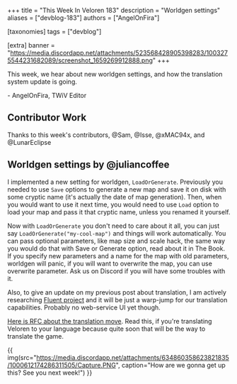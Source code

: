 +++
title = "This Week In Veloren 183"
description = "Worldgen settings"
aliases = ["devblog-183"]
authors = ["AngelOnFira"]

[taxonomies]
tags = ["devblog"]

[extra]
banner = "https://media.discordapp.net/attachments/523568428905398283/1003275544231682089/screenshot_1659269912888.png"
+++

This week, we hear about new worldgen settings, and how the translation system
update is going.

\- AngelOnFira, TWiV Editor

## Contributor Work

Thanks to this week's contributors, @Sam, @Isse, @xMAC94x, and @LunarEclipse

## Worldgen settings by @juliancoffee

I implemented a new setting for worldgen, `LoadOrGenerate`. Previously you needed
to use `Save` options to generate a new map and save it on disk with some cryptic
name (it's actually the date of map generation). Then, when you would want to use it
next time, you would need to use `Load` option to load your map and pass it that
cryptic name, unless you renamed it yourself.

Now with `LoadOrGenerate` you don't need to care about it all, you can just say
`LoadOrGenerate("my-cool-map")` and things will work automatically. You can pass
optional parameters, like map size and scale hack, the same way you would do
that with Save or Generate option, read about it in The Book. If you specify new
parameters and a name for the map with old parameters, worldgen will panic, if you
will want to overwrite the map, you can use overwrite parameter. Ask us on
Discord if you will have some troubles with it.

Also, to give an update on my previous post about translation, I am actively
researching [Fluent project](https://projectfluent.org/) and it will be just
a warp-jump for our translation capabilities. Probably no web-service UI yet
though.

[Here is RFC about the translation
 move](https://gitlab.com/juliancoffee/kotygoroshko/-/blob/veloren-rfc/RFC.md).
Read this, if you're translating Veloren to your language because quite soon
that will be the way to translate the game.

{{
  img(src="https://media.discordapp.net/attachments/634860358623821835/1000612174286311505/Capture.PNG",
  caption="How are we gonna get up this? See you next week!")
}}
